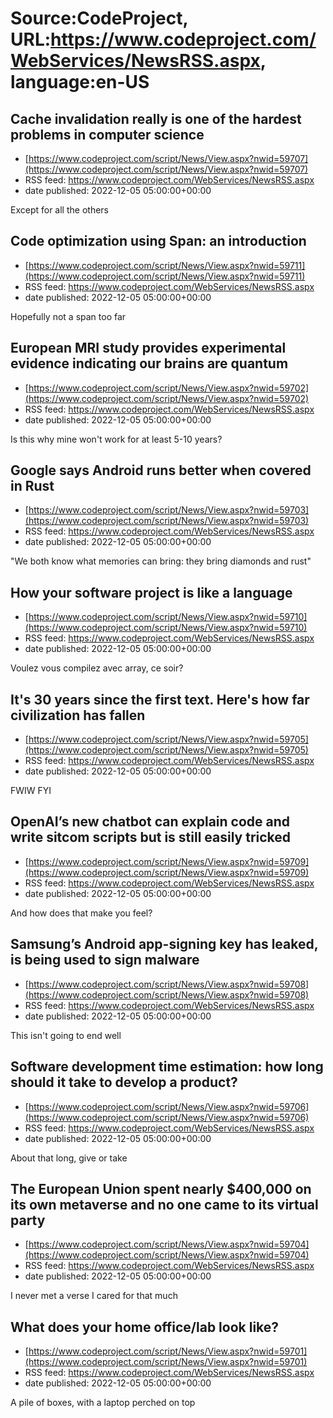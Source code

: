 # Source:CodeProject, URL:https://www.codeproject.com/WebServices/NewsRSS.aspx, language:en-US

## Cache invalidation really is one of the hardest problems in computer science
 - [https://www.codeproject.com/script/News/View.aspx?nwid=59707](https://www.codeproject.com/script/News/View.aspx?nwid=59707)
 - RSS feed: https://www.codeproject.com/WebServices/NewsRSS.aspx
 - date published: 2022-12-05 05:00:00+00:00

Except for all the others

## Code optimization using Span: an introduction
 - [https://www.codeproject.com/script/News/View.aspx?nwid=59711](https://www.codeproject.com/script/News/View.aspx?nwid=59711)
 - RSS feed: https://www.codeproject.com/WebServices/NewsRSS.aspx
 - date published: 2022-12-05 05:00:00+00:00

Hopefully not a span too far

## European MRI study provides experimental evidence indicating our brains are quantum
 - [https://www.codeproject.com/script/News/View.aspx?nwid=59702](https://www.codeproject.com/script/News/View.aspx?nwid=59702)
 - RSS feed: https://www.codeproject.com/WebServices/NewsRSS.aspx
 - date published: 2022-12-05 05:00:00+00:00

Is this why mine won't work for at least 5-10 years?

## Google says Android runs better when covered in Rust
 - [https://www.codeproject.com/script/News/View.aspx?nwid=59703](https://www.codeproject.com/script/News/View.aspx?nwid=59703)
 - RSS feed: https://www.codeproject.com/WebServices/NewsRSS.aspx
 - date published: 2022-12-05 05:00:00+00:00

"We both know what memories can bring: they bring diamonds and rust"

## How your software project is like a language
 - [https://www.codeproject.com/script/News/View.aspx?nwid=59710](https://www.codeproject.com/script/News/View.aspx?nwid=59710)
 - RSS feed: https://www.codeproject.com/WebServices/NewsRSS.aspx
 - date published: 2022-12-05 05:00:00+00:00

Voulez vous compilez avec array, ce soir?

## It's 30 years since the first text. Here's how far civilization has fallen
 - [https://www.codeproject.com/script/News/View.aspx?nwid=59705](https://www.codeproject.com/script/News/View.aspx?nwid=59705)
 - RSS feed: https://www.codeproject.com/WebServices/NewsRSS.aspx
 - date published: 2022-12-05 05:00:00+00:00

FWIW FYI

## OpenAI’s new chatbot can explain code and write sitcom scripts but is still easily tricked
 - [https://www.codeproject.com/script/News/View.aspx?nwid=59709](https://www.codeproject.com/script/News/View.aspx?nwid=59709)
 - RSS feed: https://www.codeproject.com/WebServices/NewsRSS.aspx
 - date published: 2022-12-05 05:00:00+00:00

And how does that make you feel?

## Samsung’s Android app-signing key has leaked, is being used to sign malware
 - [https://www.codeproject.com/script/News/View.aspx?nwid=59708](https://www.codeproject.com/script/News/View.aspx?nwid=59708)
 - RSS feed: https://www.codeproject.com/WebServices/NewsRSS.aspx
 - date published: 2022-12-05 05:00:00+00:00

This isn't going to end well

## Software development time estimation: how long should it take to develop a product?
 - [https://www.codeproject.com/script/News/View.aspx?nwid=59706](https://www.codeproject.com/script/News/View.aspx?nwid=59706)
 - RSS feed: https://www.codeproject.com/WebServices/NewsRSS.aspx
 - date published: 2022-12-05 05:00:00+00:00

About that long, give or take

## The European Union spent nearly $400,000 on its own metaverse and no one came to its virtual party
 - [https://www.codeproject.com/script/News/View.aspx?nwid=59704](https://www.codeproject.com/script/News/View.aspx?nwid=59704)
 - RSS feed: https://www.codeproject.com/WebServices/NewsRSS.aspx
 - date published: 2022-12-05 05:00:00+00:00

I never met a verse I cared for that much

## What does your home office/lab look like?
 - [https://www.codeproject.com/script/News/View.aspx?nwid=59701](https://www.codeproject.com/script/News/View.aspx?nwid=59701)
 - RSS feed: https://www.codeproject.com/WebServices/NewsRSS.aspx
 - date published: 2022-12-05 05:00:00+00:00

A pile of boxes, with a laptop perched on top

